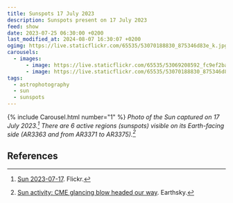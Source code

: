 ```yaml
---
title: Sunspots 17 July 2023
description: Sunspots present on 17 July 2023
feed: show
date: 2023-07-25 06:30:00 +0200
last_modified_at: 2024-08-07 16:30:07 +0200
ogimg: https://live.staticflickr.com/65535/53070188830_875346d83e_k.jpg
carousels:
  - images:
      - image: https://live.staticflickr.com/65535/53069208592_fc9ef2ba10_k.jpg
      - image: https://live.staticflickr.com/65535/53070188830_875346d83e_k.jpg
tags:
  - astrophotography
  - sun
  - sunspots
---
```


{% include Carousel.html number="1" %}
*Photo of the Sun captured on 17 July 2023.[^1] There are 6 active regions (sunspots) visible on its Earth-facing side (AR3363 and from AR3371 to AR3375).[^2]*


## References

[^1]: [Sun 2023-07-17](https://www.flickr.com/photos/edoardo_tosin/albums/72177720310019538). Flickr.
[^2]: [Sun activity: CME glancing blow headed our way](https://earthsky.org/sun/sun-activity-solar-flare-cme-aurora-updates/). Earthsky.
